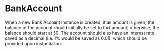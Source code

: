 # BankAccount
 When a new Bank Account instance is created, if an amount is given, the balance of the account should initially be set to that amount; otherwise, the balance should start at $0. The account should also have an interest rate, saved as a decimal (i.e. 1% would be saved as 0.01), which should be provided upon instantiation. 
